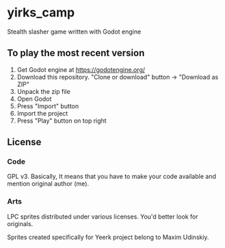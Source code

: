 # yirks_camp
Stealth slasher game written with Godot engine

## To play the most recent version
1. Get Godot engine at https://godotengine.org/
2. Download this repository. "Clone or download" button -> "Download as ZIP"
3. Unpack the zip file
4. Open Godot
5. Press "Import" button
6. Import the project
7. Press "Play" button on top right

## License
### Code
GPL v3. Basically, It means that you have to make your code available and mention original author (me).
### Arts
LPC sprites distributed under various licenses. You'd better look for originals.

Sprites created specifically for Yeerk project belong to Maxim Udinskiy.
